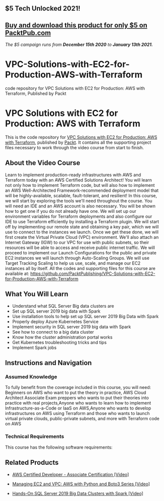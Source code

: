 ## $5 Tech Unlocked 2021!
[Buy and download this product for only $5 on PacktPub.com](https://www.packtpub.com/)
-----
*The $5 campaign         runs from __December 15th 2020__ to __January 13th 2021.__*

# VPC-Solutions-with-EC2-for-Production-AWS-with-Terraform
code repository for VPC Solutions with EC2 for Production: AWS with Terraform, Published by Packt
# VPC Solutions with EC2 for Production: AWS with Terraform
This is the code repository for [VPC Solutions with EC2 for Production: AWS with Terraform](https://www.packtpub.com/big-data-and-business-intelligence/hands-sql-server-2019-big-data-clusters-spark-video?utm_source=github&utm_medium=repository&utm_campaign=9781838559755), published by [Packt](https://www.packtpub.com/?utm_source=github). It contains all the supporting project files necessary to work through the video course from start to finish.
## About the Video Course
Learn to implement production-ready infrastructures with AWS and Terraform today with an AWS Certified Solutions Architect!
You will learn not only how to implement Terraform code, but will also how to implement an AWS Well-Architected Framework-recommended deployment model that will be highly-available, scalable, fault-tolerant, and resilient!
In this course, we will start by exploring the tools we'll need throughout the course. You will need an IDE and an AWS account is also necessary. You will be shown how to get one if you do not already have one. We will set up our environment variables for Terraform deployments and also configure our IDE to use Terraform efficiently by installing a Terraform plugin. We will start off by implementing our remote state and obtaining a key pair, which we will use to connect to the instances we launch. Once we get these done, we will first create the Virtual Private Cloud (VPC) environment. We'll also attach an Internet Gateway (IGW) to our VPC for use with public subnets, so their resources will be able to access and receive public internet traffic. We will proceed to implement our Launch Configurations for the public and private EC2 instances we will launch through Auto-Scaling Groups. We will use Target Tracking Scaling to help us use, scale, and manage our EC2 instances all by itself. 
All the codes and supporting files for this course are available at: https://github.com/PacktPublishing/VPC-Solutions-with-EC2-for-Production-AWS-with-Terraform

<H2>What You Will Learn</H2>
<DIV class=book-info-will-learn-text>
<UL>
<LI>Understand what SQL Server Big data clusters are 
<LI>Set up SQL server 2019 big data with Spark 
<LI>Use installation tools to help set up SQL server 2019 Big Data with Spark 
<LI>Properly deploy Azure Kubernetes Service 
<LI>Implement security in SQL server 2019 big data with Spark 
<LI>See how to connect to a big data cluster 
<LI>Know how the cluster administration portal works 
<LI>Get Kubernetes troubleshooting tricks and tips 
<LI>Implement Spark jobs </LI></UL></DIV>

## Instructions and Navigation
### Assumed Knowledge
To fully benefit from the coverage included in this course, you will need:<br/>
Beginners on AWS who want to put the theory in practice, AWS Cloud Architect Associate Exam preppers who wants to put their theories into practice with real projects,Anyone who wants to learn how to implement Infrastructure-as-a-Code or IaaS on AWS,Anyone who wants to develop infrastructures on AWS using Terraform and those who wants to launch virtual private clouds, public-private subnets, and more with Terraform code on AWS
### Technical Requirements
This course has the following software requirements:<br/>
    

## Related Products
* [AWS Certified Developer - Associate Certification [Video]](https://www.packtpub.com/big-data-and-business-intelligence/hands-sql-server-2019-big-data-clusters-spark-video?utm_source=github&utm_medium=repository&utm_campaign=9781838559755)

* [Managing EC2 and VPC: AWS with Python and Boto3 Series [Video]](https://www.packtpub.com/big-data-and-business-intelligence/hands-sql-server-2019-big-data-clusters-spark-video?utm_source=github&utm_medium=repository&utm_campaign=9781838559755)

* [Hands-On SQL Server 2019 Big Data Clusters with Spark [Video]](https://www.packtpub.com/big-data-and-business-intelligence/hands-sql-server-2019-big-data-clusters-spark-video?utm_source=github&utm_medium=repository&utm_campaign=9781838559755)

